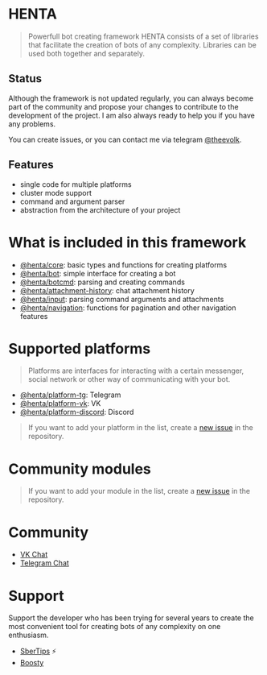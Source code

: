 # HENTA
> Powerfull bot creating framework
HENTA consists of a set of libraries that facilitate the creation of bots of any complexity. Libraries can be used both together and separately.

## Status
Although the framework is not updated regularly, you can always become part of the community and propose your changes to contribute to the development of the project. I am also always ready to help you if you have any problems.

You can create issues, or you can contact me via telegram [@theevolk](https://t.me/theevolk).

## Features
- single code for multiple platforms
- cluster mode support
- command and argument parser
- abstraction from the architecture of your project

# What is included in this framework
- [@henta/core](packages/core): basic types and functions for creating platforms
- [@henta/bot](packages/bot): simple interface for creating a bot
- [@henta/botcmd](packages/botcmd): parsing and creating commands
- [@henta/attachment-history](packages/attachment-history): chat attachment history
- [@henta/input](packages/input): parsing command arguments and attachments
- [@henta/navigation](packages/navigation): functions for pagination and other navigation features

# Supported platforms
> Platforms are interfaces for interacting with a certain messenger, social network or other way of communicating with your bot.

- [@henta/platform-tg](packages/platform-tg): Telegram
- [@henta/platform-vk](packages/platform-vk): VK
- [@henta/platform-discord](packages/platform-discord): Discord

> If you want to add your platform in the list, create a [new issue](https://github.com/u14-team/henta/issues/new) in the repository.

# Community modules
> If you want to add your module in the list, create a [new issue](https://github.com/u14-team/henta/issues/new) in the repository.

# Community
- [VK Chat](https://vk.me/join/2qDKyes0PJlPljT5hgsUQgk0eKrstr84qEo=)
- [Telegram Chat](https://t.me/hentachat)

# Support
Support the developer who has been trying for several years to create the most convenient tool for creating bots of any complexity on one enthusiasm.
- [SberTips](https://pay.mysbertips.ru/61439894) ⚡️
- [Boosty](https://boosty.to/theevolk/donate)
